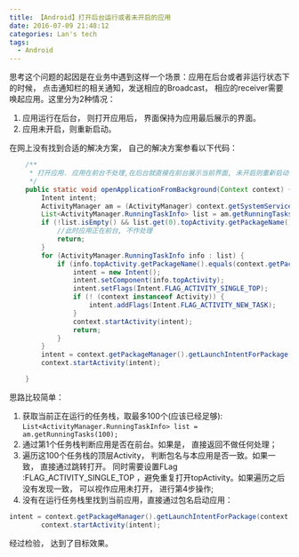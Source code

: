 ```yaml
---
title: 【Android】打开后台运行或者未开启的应用
date: 2016-07-09 21:48:12
categories: Lan's tech
tags:
  - Android
---
```

思考这个问题的起因是在业务中遇到这样一个场景：应用在后台或者非运行状态下的时候， 点击通知栏的相关通知，发送相应的Broadcast， 相应的receiver需要唤起应用。这里分为2种情况：
1. 应用运行在后台， 则打开应用后， 界面保持为应用最后展示的界面。
2. 应用未开启，则重新启动。 

在网上没有找到合适的解决方案， 自己的解决方案参看以下代码：

```java
    /**
     * 打开应用. 应用在前台不处理,在后台就直接在前台展示当前界面, 未开启则重新启动
     */
    public static void openApplicationFromBackground(Context context) {
        Intent intent;
        ActivityManager am = (ActivityManager) context.getSystemService(Context.ACTIVITY_SERVICE);
        List<ActivityManager.RunningTaskInfo> list = am.getRunningTasks(100);
        if (!list.isEmpty() && list.get(0).topActivity.getPackageName().equals(context.getPackageName())) {
            //此时应用正在前台, 不作处理
            return;
        }
        for (ActivityManager.RunningTaskInfo info : list) {
            if (info.topActivity.getPackageName().equals(context.getPackageName())) {
                intent = new Intent();
                intent.setComponent(info.topActivity);
                intent.setFlags(Intent.FLAG_ACTIVITY_SINGLE_TOP);
                if (! (context instanceof Activity)) {
                    intent.addFlags(Intent.FLAG_ACTIVITY_NEW_TASK);
                }
                context.startActivity(intent);
                return;
            }
        }
        intent = context.getPackageManager().getLaunchIntentForPackage(context.getPackageName());
        context.startActivity(intent);

    }

```

思路比较简单：
1. 获取当前正在运行的任务栈，取最多100个(应该已经足够):
`List<ActivityManager.RunningTaskInfo> list = am.getRunningTasks(100);`
2. 通过第1个任务栈判断应用是否在前台。如果是， 直接返回不做任何处理；
3. 遍历这100个任务栈的顶层Activity， 判断包名与本应用是否一致。如果一致， 直接通过跳转打开。 同时需要设置FLag      :FLAG_ACTIVITY_SINGLE_TOP  ，避免重复打开topActivity。如果遍历之后没有发现一致， 可以视作应用未打开， 进行第4步操作;
4. 没有在运行任务栈里找到当前应用，直接通过包名启动应用：

```java
intent = context.getPackageManager().getLaunchIntentForPackage(context.getPackageName());
        context.startActivity(intent);
```

经过检验， 达到了目标效果。
